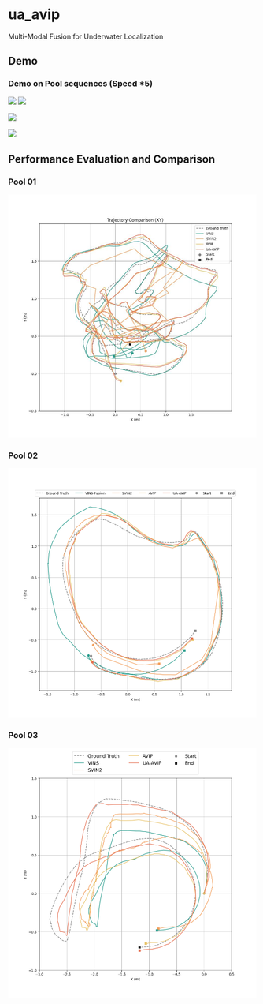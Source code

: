 # ua_avip
Multi-Modal Fusion for Underwater Localization

## Demo 
### Demo on Pool sequences (Speed *5)
![](demo3.gif) ![](demo4.gif)

![](demo1.gif)

![](demo2.gif)

## Performance Evaluation and Comparison
### Pool 01
![](img/traj_xy_pool01.jpg)
### Pool 02
![](img/traj_xy_pool02.png)
### Pool 03
![](img/traj_xy_pool03.png)
